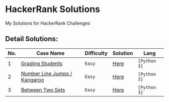 # HackerRank Solutions

My Solutions for HackerRank Challenges

## Detail Solutions:
No. | Case Name | Difficulty | Solution | Lang |
----|-----------|------------|----------|------|
1   | [Grading Students](https://www.hackerrank.com/challenges/grading/problem) | `Easy` | [Here](problems/001_grading_students/grading_students.py) | `[Python 3]` |
2   | [Number Line Jumps / Kangaroo](https://www.hackerrank.com/challenges/kangaroo/problem) | `Easy` | [Here](problems/002_number_line_jumps/solution.py) | `[Python 3]` |
3   | [Between Two Sets](https://www.hackerrank.com/challenges/between-two-sets/problem) | `Easy` | [Here](problems/003_between_two_sets/solution.py) | `[Python 3]` |
